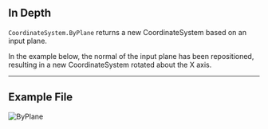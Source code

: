 ## In Depth
`CoordinateSystem.ByPlane` returns a new CoordinateSystem based on an input plane.

In the example below, the normal of the input plane has been repositioned, resulting in a new CoordinateSystem rotated about the X axis.

___
## Example File

![ByPlane](./Autodesk.DesignScript.Geometry.CoordinateSystem.ByPlane_img.jpg)

